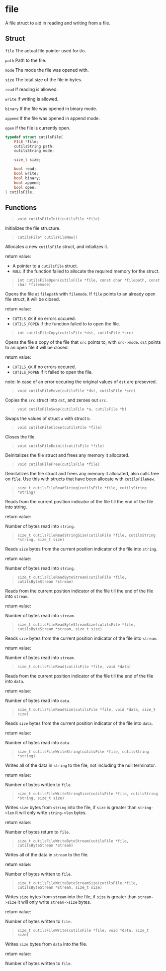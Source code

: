# file

A file struct to aid in reading and writing from a file.

## Struct

`file` The actual file pointer used for i/o.

`path` Path to the file.

`mode` The mode the file was opened with.

`size` The total size of the file in bytes.

`read` If reading is allowed.

`write` If writing is allowed.

`binary` If the file was opened in binary mode.

`append` If the file was opened in append mode.

`open` if the file is currently open.

```c
typedef struct cutilsFile{
	FILE *file;
	cutilsString path;
	cutilsString mode;

	size_t size;

	bool read;
	bool write;
	bool binary;
	bool append;
	bool open;
} cutilsFile;
```

## Functions

>`void cutilsFileInit(cutilsFile *file)`

Initializes the file structure.

>`cutilsFile* cutilsFileNew()`

Allocates a new `cutilsFile` struct, and intializes it.

return value:

* A pointer to a `cutilsfile` struct.
* `NULL` if  the function failed to allocate the required memory for the struct.

>`int cutilsFileOpen(cutilsFile *file, const char *filepath, const char *filemode)`

Opens the file at `filepath` with `filemode`. If `file` points to an already open
file struct, it will be closed.

return value:

* `CUTILS_OK` if no errors occured.
* `CUTILS_FOPEN` if the function failed to to open the file.

>`int cutilsFileCopy(cutilsFile *dst, cutilsFile *src)`

Opens the file a copy of the file that `src` points to, with `src->mode`. `dst`
points to an open file it will be closed.

return value:

* `CUTILS_OK` if no errors occured.
* `CUTILS_FOPEN` if it failed to open the file.

note: In case of an error occuring the original values of `dst` are presevred.

>`void cutilsFileMove(cutilsFile *dst, cutilsFile *src)`

Copies the `src` struct into `dst`, and zeroes out `src.`

>`void cutilsFileSwap(cutilsFile *a, cutilsFile *b)`

Swaps the values of struct `a` with struct `b`.

>`void cutilsFileClose(cutilsFile *file)`

Closes the file.

>`void cutilsFileDeinit(cutilsFile *file)`

Deinitalizes the file struct and frees any memory it allocated.

>`void cutilsFileFree(cutilsFile *file)`

Deinitalizes the file struct and frees any memory it allocated, also calls free
on `file`. Use this with structs that have been allocate with `cutilsFileNew`.

>`size_t cutilsFileReadString(cutilsFile *file, cutilsString *string)`

Reads from the current position indicator of the file till the end of the file
into string.

return value:

Number of bytes read into `string`.

>`size_t cutilsFileReadStringSize(cutilsFile *file, cutilsString *string, size_t size)`

Reads `size` bytes from the current position indicator of the file into `string`.

return value:

Number of bytes read into `string`.

>`size_t cutilsFileReadByteStream(cutilsFile *file, cutilsByteStream *stream)`

Reads from the current position indicator of the file till the end of the file
into `stream`.

return value:

Number of bytes read into `stream`.

>`size_t cutilsFileReadByteStreamSize(cutilsFile *file, cutilsByteStream *stream, size_t size)`

Reads `size` bytes from the current position indicator of the file into `stream`.

return value:

Number of bytes read into `stream`.

>`size_t cutilsFileRead(cutilsFile *file, void *data)`

Reads from the current position indicator of the file till the end of the file
into `data`.

return value:

Number of bytes read into `data`.

>`size_t cutilsFileReadSize(cutilsFile *file, void *data, size_t size)`

Reads `size` bytes from the current position indicator of the file into `data`.

return value:

Number of bytes read into `data`.

>`size_t cutilsFileWriteString(cutilsFile *file, cutilsString *string)`

Writes all of the data in `string` to the file, not including the null terminator.

return value:

Number of bytes written to `file`.

>`size_t cutilsFileWriteStringSize(cutilsFile *file, cutilsString *string, size_t size)`

Writes `size` bytes from `string` into the file, if `size` is greater than
`string->len` it will only write `string->len` bytes.

return value:

Number of bytes return to `file`.

>`size_t cutilsFileWriteByteStream(cutilsFile *file, cutilsByteStream *stream)`

Writes all of the data in `stream` to the file.

return value:

Number of bytes written to `file`.

>`size_t cutilsFileWriteByteStreamSize(cutilsFile *file, cutilsByteStream *stream, size_t size)`

Writes `size` bytes from `stream` into the file, if `size` is greater than
`stream->size` it will only write `stream->size` bytes.

return value:

Number of bytes written to `file`.

>`size_t cutilsFileWrite(cutilsFile *file, void *data, size_t size)`

Writes `size` bytes from `data` into the file.

return value:

Number of bytes written to `file`.
